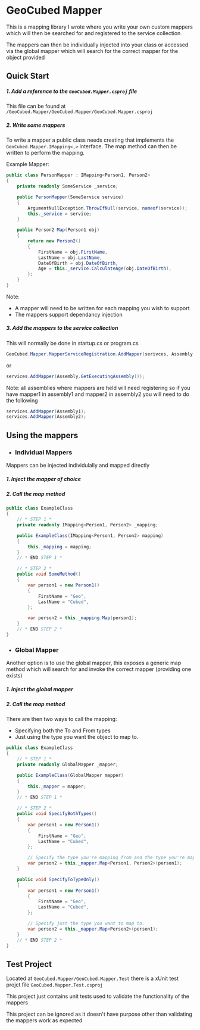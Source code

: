 # GeoCubed Mapper
 
This is a mapping library I wrote where you write your own custom mappers which will then be searched for and registered to the service collection

The mappers can then be individually injected into your class or accessed via the global mapper which will search for the correct mapper for the object provided

## Quick Start

##### 1. Add a reference to the `GeoCubed.Mapper.csproj` file 
This file can be found at `/GeoCubed.Mapper/GeoCubed.Mapper/GeoCubed.Mapper.csproj`

##### 2. Write some mappers
To write a mapper a public class needs creating that implements the `GeoCubed.Mapper.IMapping<,>` interface. The map method can then be written to perform the mapping.

Example Mapper:
```csharp
public class PersonMapper : IMapping<Person1, Person2>
{
    private readonly SomeService _service;

    public PersonMapper(SomeService service)
    {
        ArgumentNullException.ThrowIfNull(service, nameof(service));
        this._service = service;
    }

    public Person2 Map(Person1 obj)
    {
        return new Person2()
        {
            FirstName = obj.FirstName,
            LastName = obj.LastName,
            DateOfBirth = obj.DateOfBirth,
            Age = this._service.CalculateAge(obj.DateOfBirth),
        };
    }
} 
```

Note:
- A mapper will need to be written for each mapping you wish to support
- The mappers support dependancy injection

##### 3. Add the mappers to the service collection
This will normally be done in startup.cs or program.cs

```csharp
GeoCubed.Mapper.MapperServiceRegistration.AddMapper(serivces, Assembly.GetExecutingAssembly());
```
or
```csharp
services.AddMapper(Assembly.GetExecutingAssembly());
```

Note: all assemblies where mappers are held will need registering so if you have mapper1 in assembly1 and mapper2 in assembly2 you will need to do the following

```csharp
services.AddMapper(Assembly1);
services.AddMapper(Assembly2);
```

## Using the mappers

- ### Individual Mappers
Mappers can be injected individulally and mapped directly

##### 1. Inject the mapper of choice
##### 2. Call the map method
```csharp
public class ExampleClass
{
    // * STEP 1 *
    private readonly IMapping<Person1, Person2> _mapping;

    public ExampleClass(IMapping<Person1, Person2> mapping)
    {
        this._mapping = mapping;
    }
    // * END STEP 1 *

    // * STEP 2 *
    public void SomeMethod()
    {
        var person1 = new Person1() 
        {
            FirstName = "Geo",
            LastName = "Cubed",
        };

        var person2 = this._mapping.Map(person1);
    }
    // * END STEP 2 *
}
```

- ### Global Mapper
Another option is to use the global mapper, this exposes a generic map method which will search for and invoke the correct mapper (providing one exists)

##### 1. Inject the global mapper
##### 2. Call the map method
There are then two ways to call the mapping:
- Specifying both the To and From types
- Just using the type you want the object to map to.

```csharp
public class ExampleClass
{
    // * STEP 1 *
    private readonly GlobalMapper _mapper;

    public ExampleClass(GlobalMapper mapper)
    {
        this._mapper = mapper;
    }
    // * END STEP 1 *

    // * STEP 2 *
    public void SpecifyBothTypes()
    {
        var person1 = new Person1() 
        {
            FirstName = "Geo",
            LastName = "Cubed",
        };

        // Specify the type you're mapping from and the type you're mapping to.
        var person2 = this._mapper.Map<Person1, Person2>(person1);
    }

    public void SpecifyToTypeOnly()
    {
        var person1 = new Person1() 
        {
            FirstName = "Geo",
            LastName = "Cubed",
        };

        // Specify just the type you want to map to.
        var person2 = this._mapper.Map<Person2>(person1);
    }
    // * END STEP 2 *
}
```

## Test Project

Located at `GeoCubed.Mapper/GeoCubed.Mapper.Test` there is a xUnit test projct file `GeoCubed.Mapper.Test.csproj`

This project just contains unit tests used to validate the functionality of the mappers

This project can be ignored as it doesn't have purpose other than validating the mappers work as expected
